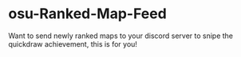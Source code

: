 # osu-Ranked-Map-Feed
Want to send newly ranked maps to your discord server to snipe the quickdraw achievement, this is for you!
